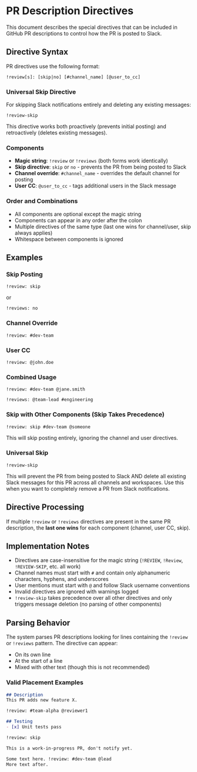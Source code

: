 # PR Description Directives

This document describes the special directives that can be included in GitHub PR descriptions to control how the PR is posted to Slack.

## Directive Syntax

PR directives use the following format:

```
!review[s]: [skip|no] [#channel_name] [@user_to_cc]
```

### Universal Skip Directive

For skipping Slack notifications entirely and deleting any existing messages:

```
!review-skip
```

This directive works both proactively (prevents initial posting) and retroactively (deletes existing messages).

### Components

- **Magic string**: `!review` or `!reviews` (both forms work identically)
- **Skip directive**: `skip` or `no` - prevents the PR from being posted to Slack
- **Channel override**: `#channel_name` - overrides the default channel for posting
- **User CC**: `@user_to_cc` - tags additional users in the Slack message

### Order and Combinations

- All components are optional except the magic string
- Components can appear in any order after the colon
- Multiple directives of the same type (last one wins for channel/user, skip always applies)
- Whitespace between components is ignored

## Examples

### Skip Posting
```
!review: skip
```
or
```
!reviews: no
```

### Channel Override
```
!review: #dev-team
```

### User CC
```
!review: @john.doe
```

### Combined Usage
```
!review: #dev-team @jane.smith
```

```
!reviews: @team-lead #engineering
```

### Skip with Other Components (Skip Takes Precedence)
```
!review: skip #dev-team @someone
```
This will skip posting entirely, ignoring the channel and user directives.

### Universal Skip
```
!review-skip
```
This will prevent the PR from being posted to Slack AND delete all existing Slack messages for this PR across all channels and workspaces. Use this when you want to completely remove a PR from Slack notifications.

## Directive Processing

If multiple `!review` or `!reviews` directives are present in the same PR description, the **last one wins** for each component (channel, user CC, skip).

## Implementation Notes

- Directives are case-insensitive for the magic string (`!REVIEW`, `!Review`, `!REVIEW-SKIP`, etc. all work)
- Channel names must start with `#` and contain only alphanumeric characters, hyphens, and underscores
- User mentions must start with `@` and follow Slack username conventions
- Invalid directives are ignored with warnings logged
- `!review-skip` takes precedence over all other directives and only triggers message deletion (no parsing of other components)

## Parsing Behavior

The system parses PR descriptions looking for lines containing the `!review` or `!reviews` pattern. The directive can appear:

- On its own line
- At the start of a line
- Mixed with other text (though this is not recommended)

### Valid Placement Examples

```markdown
## Description
This PR adds new feature X.

!review: #team-alpha @reviewer1

## Testing
- [x] Unit tests pass
```

```markdown
!review: skip

This is a work-in-progress PR, don't notify yet.
```

```markdown
Some text here. !review: #dev-team @lead
More text after.
```